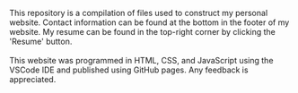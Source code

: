 This repository is a compilation of files used to construct my personal website. Contact information can be found at the bottom in the footer of my website. My resume can be found in the top-right corner by clicking the 'Resume' button. 
<br />
<br />
This website was programmed in HTML, CSS, and JavaScript using the VSCode IDE and published using GitHub pages. Any feedback is appreciated.
